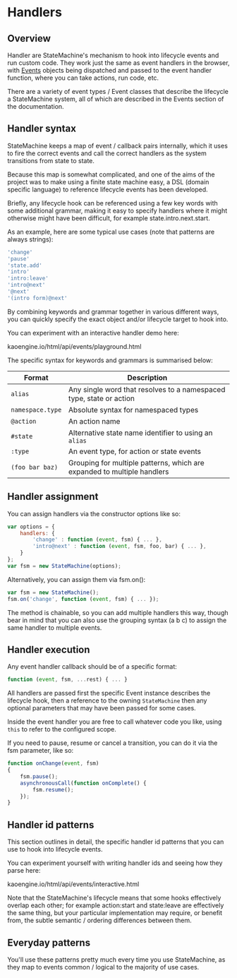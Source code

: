 # Handlers

## Overview

Handler are StateMachine's mechanism to hook into lifecycle events and run custom code. They work just the same as event handlers in the browser, with [Events](../api/events.md) objects being dispatched and passed to the event handler function, where you can take actions, run code, etc.

There are a variety of event types / Event classes that describe the lifecycle a StateMachine system, all of which are described in the Events section of the documentation.

## Handler syntax 
StateMachine keeps a map of event / callback pairs internally, which it uses to fire the correct events and call the correct handlers as the system transitions from state to state.

Because this map is somewhat complicated, and one of the aims of the project was to make using a finite state machine easy, a DSL (domain specific language) to reference lifecycle events has been developed.

Briefly, any lifecycle hook can be referenced using a few key words with some additional grammar, making it easy to specify handlers where it might otherwise might have been difficult, for example state.intro.next.start.

As an example, here are some typical use cases (note that patterns are always strings):

```js
'change'
'pause'
'state.add'
'intro'
'intro:leave'
'intro@next'
'@next'
'(intro form)@next'
```

By combining keywords and grammar together in various different ways, you can quickly specify the exact object and/or lifecycle target to hook into.

You can experiment with an interactive handler demo here:

kaoengine.io/html/api/events/playground.html

The specific syntax for keywords and grammars is summarised below:

<table class="table table-bordered table-striped indent">
    <thead>
        <tr><th>Format</th><th>Description</th></tr>
    </thead>
    <tbody>
        <tr><td><code>alias</code></td><td>Any single word that resolves to a namespaced type, state or action</td></tr>
        <tr><td><code>namespace.type</code></td><td>Absolute syntax for namespaced types</td></tr>
        <tr><td><code>@action</code></td><td>An action name</td></tr>
        <tr><td><code>#state</code></td><td>Alternative state name identifier to using an <code>alias</code></td></tr>
        <tr><td><code>:type</code></td><td>An event type, for action or state events</td></tr>
        <tr><td><code>(foo bar baz)</code></td><td>Grouping for multiple patterns, which are expanded to multiple handlers</td></tr>
    </tbody>
</table>

## Handler assignment

You can assign handlers via the constructor options like so:

```js
var options = {
    handlers: {
        'change' : function (event, fsm) { ... },
        'intro@next' : function (event, fsm, foo, bar) { ... },
    }
};
var fsm = new StateMachine(options);
```

Alternatively, you can assign them via fsm.on():

```js
var fsm = new StateMachine();
fsm.on('change', function (event, fsm) { ... });
```
The method is chainable, so you can add multiple handlers this way, though bear in mind that you can also use the grouping syntax (a b c) to assign the same handler to multiple events.

## Handler execution
Any event handler callback should be of a specific format:

```js
function (event, fsm, ...rest) { ... }
```
All handlers are passed first the specific Event instance describes the lifecycle hook, then a reference to the owning `StateMachine` then any optional parameters that may have been passed for some cases.

Inside the event handler you are free to call whatever code you like, using `this` to refer to the configured scope.

If you need to pause, resume or cancel a transition, you can do it via the fsm parameter, like so:

```js
function onChange(event, fsm) 
{
    fsm.pause();
    asynchronousCall(function onComplete() {
        fsm.resume();
    });
}
```

## Handler id patterns

This section outlines in detail, the specific handler id patterns that you can use to hook into lifecycle events.

You can experiment yourself with writing handler ids and seeing how they parse here:

kaoengine.io/html/api/events/interactive.html

Note that the StateMachine's lifecycle means that some hooks effectively overlap each other; for example action:start and state:leave are effectively the same thing, but your particular implementation may require, or benefit from, the subtle semantic / ordering differences between them.

## Everyday patterns

You'll use these patterns pretty much every time you use StateMachine, as they map to events common / logical to the majority of use cases.